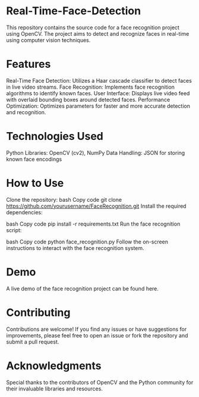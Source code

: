 # Real-Time-Face-Detection
This repository contains the source code for a face recognition project using OpenCV. The project aims to detect and recognize faces in real-time using computer vision techniques.

# Features
Real-Time Face Detection: Utilizes a Haar cascade classifier to detect faces in live video streams.
Face Recognition: Implements face recognition algorithms to identify known faces.
User Interface: Displays live video feed with overlaid bounding boxes around detected faces.
Performance Optimization: Optimizes parameters for faster and more accurate detection and recognition.

# Technologies Used
Python Libraries: OpenCV (cv2), NumPy
Data Handling: JSON for storing known face encodings

# How to Use
Clone the repository:
bash
Copy code
git clone https://github.com/yourusername/FaceRecognition.git
Install the required dependencies:

bash
Copy code
pip install -r requirements.txt
Run the face recognition script:

bash
Copy code
python face_recognition.py
Follow the on-screen instructions to interact with the face recognition system.

# Demo
A live demo of the face recognition project can be found here.

# Contributing
Contributions are welcome! If you find any issues or have suggestions for improvements, please feel free to open an issue or fork the repository and submit a pull request.

# Acknowledgments
Special thanks to the contributors of OpenCV and the Python community for their invaluable libraries and resources.
